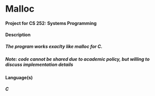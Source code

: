 # Malloc

#### Project for CS 252: Systems Programming

#### Description 
##### The program works exaclty like malloc for C. 
##### _Note: code cannot be shared due to academic policy, but willing to discuss implementation details_

#### Language(s)
##### C
